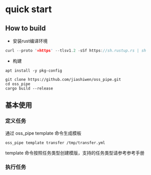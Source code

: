 # quick start

## How to build

* 安装rust编译环境

```rust
curl --proto '=https' --tlsv1.2 -sSf https://sh.rustup.rs | sh
```

* 构建

```
apt install -y pkg-config
```

```shell
git clone https://github.com/jiashiwen/oss_pipe.git
cd oss_pipe
cargo build --release
```

## 基本使用

### 定义任务

通过 oss_pipe template 命令生成模板

```shell
oss_pipe template transfer /tmp/transfer.yml
```

template 命令按照任务类型创建模版，支持的任务类型请参考参考手册

### 执行任务